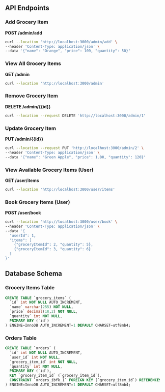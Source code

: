 ## API Endpoints

### Add Grocery Item
**POST /admin/add**
```bash
curl --location 'http://localhost:3000/admin/add' \
--header 'Content-Type: application/json' \
--data '{"name": "Orange", "price": 100, "quantity": 50}'
```

### View All Grocery Items
**GET /admin**
```bash
curl --location 'http://localhost:3000/admin'
```

### Remove Grocery Item
**DELETE /admin/{{id}}**
```bash
curl --location --request DELETE 'http://localhost:3000/admin/1'
```

### Update Grocery Item
**PUT /admin/{{id}}**
```bash
curl --location --request PUT 'http://localhost:3000/admin/2' \
--header 'Content-Type: application/json' \
--data '{"name": "Green Apple", "price": 1.80, "quantity": 120}'
```

### View Available Grocery Items (User)
**GET /user/items**
```bash
curl --location 'http://localhost:3000/user/items'
```

### Book Grocery Items (User)
**POST /user/book**
```bash
curl --location 'http://localhost:3000/user/book' \
--header 'Content-Type: application/json' \
--data '{
  "userId": 1,
  "items": [
    {"groceryItemId": 2, "quantity": 5},
    {"groceryItemId": 3, "quantity": 6}
  ]
}'
```



## Database Schema

### Grocery Items Table
```sql
CREATE TABLE `grocery_items` (
  `id` int NOT NULL AUTO_INCREMENT,
  `name` varchar(255) NOT NULL,
  `price` decimal(10,2) NOT NULL,
  `quantity` int NOT NULL,
  PRIMARY KEY (`id`)
) ENGINE=InnoDB AUTO_INCREMENT=1 DEFAULT CHARSET=utf8mb4;
```

### Orders Table
```sql
CREATE TABLE `orders` (
  `id` int NOT NULL AUTO_INCREMENT,
  `user_id` int NOT NULL,
  `grocery_item_id` int NOT NULL,
  `quantity` int NOT NULL,
  PRIMARY KEY (`id`),
  KEY `grocery_item_id` (`grocery_item_id`),
  CONSTRAINT `orders_ibfk_1` FOREIGN KEY (`grocery_item_id`) REFERENCES `grocery_items` (`id`)
) ENGINE=InnoDB AUTO_INCREMENT=1 DEFAULT CHARSET=utf8mb4;
```
